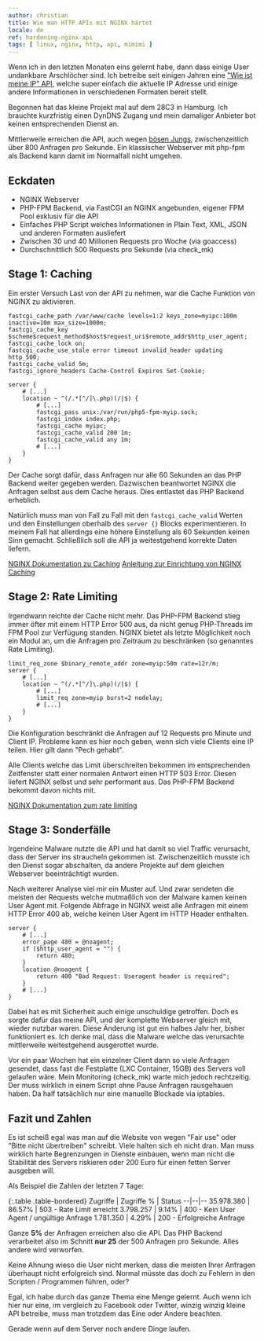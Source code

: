 ```yaml
---
author: christian
title: Wie man HTTP APIs mit NGINX härtet
locale: de
ref: hardening-nginx-api
tags: [ linux, nginx, http, api, mimimi ]
---
```


Wenn ich in den letzten Monaten eins gelernt habe, dann dass einige User
undankbare Arschlöcher sind. Ich betreibe seit einigen Jahren eine
["Wie ist meine IP" API](https://ip.anysrc.net), welche super einfach die aktuelle
IP Adresse und einige andere Informationen in verschiedenen Formaten bereit stellt.

Begonnen hat das kleine Projekt mal auf dem 28C3 in Hamburg. Ich brauchte kurzfristig
einen DynDNS Zugang und mein damaliger Anbieter bot keinen entsprechenden Dienst an.

Mittlerweile erreichen die API, auch wegen [bösen Jungs](https://www.symantec.com/security_response/writeup.jsp?docid=2016-101811-2408-99&tabid=2), zwischenzeitlich über 800 Anfragen pro Sekunde. Ein klassischer Webserver mit php-fpm als Backend kann damit im Normalfall nicht umgehen.

## Eckdaten

- NGINX Webserver
- PHP-FPM Backend, via FastCGI an NGINX angebunden, eigener FPM Pool exklusiv für die API
- Einfaches PHP Script welches Informationen in Plain Text, XML, JSON und anderen Formaten ausliefert
- Zwischen 30 und 40 Millionen Requests pro Woche (via goaccess)
- Durchschnittlich 500 Requests pro Sekunde (via check\_mk)

## Stage 1: Caching

Ein erster Versuch Last von der API zu nehmen, war die Cache Funktion von NGINX zu aktivieren.

```nginx
fastcgi_cache_path /var/www/cache levels=1:2 keys_zone=myipc:100m inactive=10m max_size=1000m;
fastcgi_cache_key $scheme$request_method$host$request_uri$remote_addr$http_user_agent;
fastcgi_cache_lock on;
fastcgi_cache_use_stale error timeout invalid_header updating http_500;
fastcgi_cache_valid 5m;
fastcgi_ignore_headers Cache-Control Expires Set-Cookie;

server {
    # [...]
    location ~ ^(/.*[^/]\.php)(/|$) {
        # [...]
        fastcgi_pass unix:/var/run/php5-fpm-myip.sock;
        fastcgi_index index.php;
        fastcgi_cache myipc;
        fastcgi_cache_valid 200 1m;
        fastcgi_cache_valid any 1m;
        # [...]
    }
}
```

Der Cache sorgt dafür, dass Anfragen nur alle 60 Sekunden an das PHP Backend
weiter gegeben werden. Dazwischen beantwortet NGINX die Anfragen selbst aus dem
Cache heraus. Dies entlastet das PHP Backend erheblich.

Natürlich muss man von Fall zu Fall mit den `fastcgi_cache_valid` Werten und
den Einstellungen oberhalb des `server {}` Blocks experimentieren. In meinem
Fall hat allerdings eine höhere Einstellung als 60 Sekunden keinen Sinn gemacht.
Schließlich soll die API ja weitestgehend korrekte Daten liefern.

[NGINX Dokumentation zu Caching](http://nginx.org/en/docs/http/ngx_http_fastcgi_module.html#fastcgi_cache)
[Anleitung zur Einrichtung von NGINX Caching](https://www.digitalocean.com/community/tutorials/how-to-setup-fastcgi-caching-with-nginx-on-your-vps)

## Stage 2: Rate Limiting

Irgendwann reichte der Cache nicht mehr. Das PHP-FPM Backend stieg immer öfter
mit einem HTTP Error 500 aus, da nicht genug PHP-Threads im FPM Pool zur Verfügung standen.
NGINX bietet als letzte Möglichkeit noch ein Modul an, um die Anfragen
pro Zeitraum zu beschränken (so genanntes Rate Limiting).

```nginx
limit_req_zone $binary_remote_addr zone=myip:50m rate=12r/m;
server {
    # [...]
    location ~ ^(/.*[^/]\.php)(/|$) {
        # [...]
        limit_req zone=myip burst=2 nodelay;
        # [...]
    }
}
```

Die Konfiguration beschränkt die Anfragen auf 12 Requests pro
Minute und Client IP. Probleme kann es hier noch geben, wenn sich
viele Clients eine IP teilen. Hier gilt dann "Pech gehabt".

Alle Clients welche das Limit überschreiten bekommen im entsprechenden
Zeitfenster statt einer normalen Antwort einen HTTP 503 Error.
Diesen liefert NGINX selbst und sehr performant aus. Das PHP-FPM
Backend bekommt davon nichts mit.

[NGINX Dokumentation zum rate limiting](http://nginx.org/en/docs/http/ngx_http_limit_req_module.html)

## Stage 3: Sonderfälle

Irgendeine Malware nutzte die API und hat damit so viel Traffic verursacht,
dass der Server ins straucheln gekommen ist. Zwischenzeitlich musste ich den Dienst
sogar abschalten, da andere Projekte auf dem gleichen Webserver beeinträchtigt wurden.

Nach weiterer Analyse viel mir ein Muster auf. Und zwar sendeten die meisten
der Requests welche mutmaßlich von der Malware kamen keinen User Agent mit.
Folgende Abfrage in NGINX weist alle Anfragen mit einem HTTP Error 400 ab,
welche keinen User Agent im HTTP Header enthalten.

```nginx
server {
    # [...]
    error_page 480 = @noagent;
    if ($http_user_agent = "") {
        return 480;
    }
    location @noagent {
        return 400 "Bad Request: Useragent header is required";
    }
    # [...]
}
```

Dabei hat es mit Sicherheit auch einige unschuldige getroffen. Doch es sorgte
dafür das meine API, und der komplette Webserver gleich mit, wieder nutzbar waren.
Diese Änderung ist gut ein halbes Jahr her, bisher funktioniert es.
Ich denke mal, dass die Malware welche das verursachte mittlerweile weitestgehend
ausgerottet wurde.

Vor ein paar Wochen hat ein einzelner Client dann so viele Anfragen gesendet,
dass fast die Festplatte (LXC Container, 15GB) des Servers voll gelaufen wäre.
Mein Monitoring (check\_mk) warte mich jedoch rechtzeitig.
Der muss wirklich in einem Script ohne Pause Anfragen rausgehauen haben.
Da half tatsächlich nur eine manuelle Blockade via iptables.

## Fazit und Zahlen

Es ist scheiß egal was man auf die Website von wegen "Fair use" oder
"Bitte nicht übertreiben" schreibt. Viele halten sich eh nicht dran.
Man muss wirklich harte Begrenzungen in Dienste einbauen, wenn man nicht
die Stabilität des Servers riskieren oder 200 Euro für einen fetten
Server ausgeben will.

Als Beispiel die Zahlen der letzten 7 Tage:

{:.table .table-bordered}
Zugriffe | Zugriffe % | Status
--|--|--
35.978.380 | 86.57% | 503 - Rate Limit erreicht
3.798.257 | 9.14% | 400 - Kein User Agent / ungültige Anfrage
1.781.350 | 4.29% | 200 - Erfolgreiche Anfrage

Ganze **5%** der Anfragen erreichen also die API.
Das PHP Backend verarbeitet also im Schnitt **nur 25** der 500 Anfragen pro Sekunde.
Alles andere wird verworfen.

Keine Ahnung wieso die User nicht merken, dass die meisten Ihrer Anfragen
überhaupt nicht erfolgreich sind. Normal müsste das doch zu Fehlern in den
Scripten / Programmen führen, oder?

Egal, ich habe durch das ganze Thema eine Menge gelernt. Auch wenn ich hier
nur eine, im vergleich zu Facebook oder Twitter, winzig winzig kleine API
betreibe, muss man trotzdem das Eine oder Andere beachten.

Gerade wenn auf dem Server noch andere Dinge laufen.
